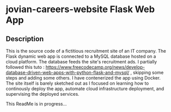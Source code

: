 # jovian-careers-website Flask Web App

## Description
This is the source code of a fictitious recruitment site of an IT company. The Flask dynamic web app is connected to a MySQL database hosted on a cloud platform. The database feeds the site's recruitment ads. I partially followed this tuto : https://www.freecodecamp.org/news/develop-database-driven-web-apps-with-python-flask-and-mysql/ , skipping some steps and adding some others. I have contenerized the app using Docker.
The site itself is barely sketched out as I focused on learning how to continously deploy the app, automate cloud infrastructure deployment, and supervising the deployed services.

This ReadMe is in progress...

